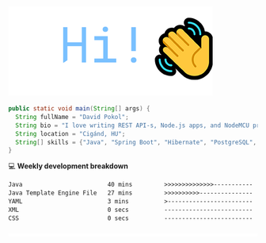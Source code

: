 ![Hi!](assets/images/hi.png)

```java
public static void main(String[] args) {
  String fullName = "David Pokol";
  String bio = "I love writing REST API-s, Node.js apps, and NodeMCU programs";
  String location = "Cigánd, HU";
  String[] skills = {"Java", "Spring Boot", "Hibernate", "PostgreSQL", "Git"};
}
```

💻 **Weekly development breakdown**
<!--START_SECTION:waka-->

```txt
Java                        40 mins         >>>>>>>>>>>>>>-----------   56.52 %
Java Template Engine File   27 mins         >>>>>>>>>>---------------   38.18 %
YAML                        3 mins          >------------------------   05.13 %
XML                         0 secs          -------------------------   00.14 %
CSS                         0 secs          -------------------------   00.03 %
```

<!--END_SECTION:waka-->

![footer](assets/images/footer.png)

